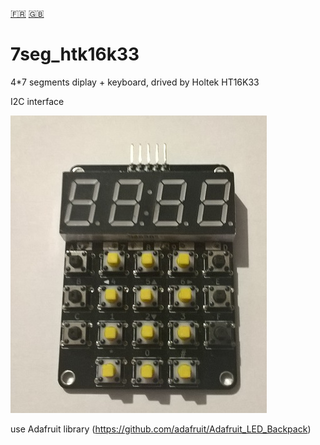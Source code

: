 [:fr:](LISEZMOI.md) [:uk:](README.md)

# 7seg_htk16k33

4*7 segments diplay + keyboard, drived by Holtek HT16K33

I2C interface

![](IMG/7seg_ht16k33.jpg)

use Adafruit library (https://github.com/adafruit/Adafruit_LED_Backpack)

